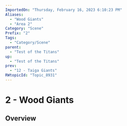 ```yaml
---
ImportedOn: "Thursday, February 16, 2023 6:10:23 PM"
Aliases:
  - "Wood Giants"
  - "Area 2"
Category: "Scene"
Prefix: "2"
Tags:
  - "Category/Scene"
parent:
  - "Test of the Titans"
up:
  - "Test of the Titans"
prev:
  - "12 - Taiga Giants"
RWtopicId: "Topic_8931"
---
```

# 2 - Wood Giants
## Overview
